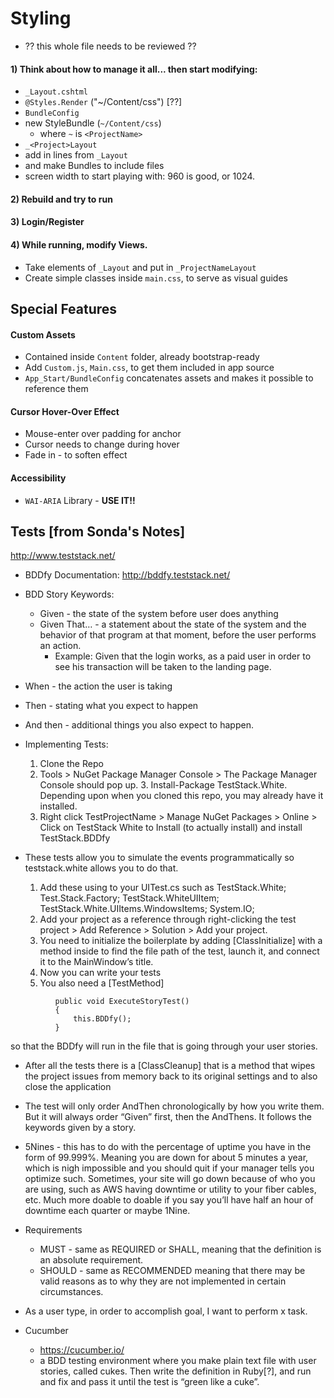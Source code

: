 # Styling
* ?? this whole file needs to be reviewed ??

#### 1) Think about how to manage it all...  then start modifying:
* `_Layout.cshtml`
 * `@Styles.Render` ("~/Content/css") [??]
 * `BundleConfig`
 * new StyleBundle (`~/Content/css`)
	 * where `~` is `<ProjectName>`
* `_<Project>Layout`
 * add in lines from `_Layout`
 * and make Bundles to include files
 * screen width to start playing with:  960 is good, or 1024.

#### 2) Rebuild and try to run
#### 3) Login/Register
#### 4) While running, modify Views.
* Take elements of `_Layout` and put in `_ProjectNameLayout`
* Create simple classes inside `main.css`, to serve as visual guides

## Special Features

#### Custom Assets
 * Contained inside `Content` folder, already bootstrap-ready
 * Add `Custom.js`, `Main.css`, to get them included in app source
 * `App_Start/BundleConfig` concatenates assets and makes it possible to reference them

#### Cursor Hover-Over Effect
 * Mouse-enter over padding for anchor
 * Cursor needs to change during hover
 * Fade in - to soften effect

#### Accessibility
* `WAI-ARIA` Library - **USE IT!!**


## Tests [from Sonda's Notes]

http://www.teststack.net/

* BDDfy Documentation: http://bddfy.teststack.net/

* BDD Story Keywords:
  * Given - the state of the system before user does anything
  *	Given That… - a statement about the state of the system and the behavior of that program at that moment, before the user performs an action.
    * Example: Given that the login works, as a paid user in order to see his transaction will be taken to the landing page.
* When - the action the user is taking
* Then - stating what you expect to happen
* And then - additional things you also expect to happen.


* Implementing Tests:
  1. Clone the Repo
  2. Tools > NuGet Package Manager Console > The Package Manager Console should pop up. 3. Install-Package TestStack.White. Depending upon when you cloned this repo, you may already have it installed.
  3. Right click TestProjectName > Manage NuGet Packages > Online > Click on TestStack White to Install (to actually install) and install TestStack.BDDfy


* These tests allow you to simulate the events programmatically so teststack.white allows you to do that.
  1. Add these using to your UITest.cs such as TestStack.White; Test.Stack.Factory; TestStack.WhiteUIItem; TestStack.White.UIItems.WindowsItems; System.IO;
  2. Add your project as a reference through right-clicking the test project > Add Reference > Solution > Add your project.
  3. You need to initialize the boilerplate by adding  [ClassInitialize] with a method inside to find the file path of the test, launch it, and connect it to the MainWindow’s title.
  4. Now you can write your tests
  5. You also need a  [TestMethod]
```
          public void ExecuteStoryTest()
          {
              this.BDDfy();
          }
```
  so that the BDDfy will run in the file that is going through your user stories.

* After all the tests there is a [ClassCleanup] that is a method that wipes the project issues from memory back to its original settings and to also close the application
* The test will only order AndThen chronologically by how you write them. But it will always order “Given” first, then the AndThens. It follows the keywords given by a story.

* 5Nines - this has to do with the percentage of uptime you have in the form of 99.999%. Meaning you are down for about 5 minutes a year, which is nigh impossible and you should quit if your manager tells you optimize such. Sometimes, your site will go down because of who you are using, such as AWS having downtime or utility to your fiber cables, etc. Much more doable to doable if you say you’ll have half an hour of downtime each quarter or maybe 1Nine.

* Requirements
  * MUST - same as REQUIRED or SHALL, meaning that the definition is an absolute requirement.
  * SHOULD - same as RECOMMENDED meaning that there may be valid reasons as to why they are not implemented in certain circumstances.

* As a user type, in order to accomplish goal, I want to perform x task.

* Cucumber
  * https://cucumber.io/
  * a BDD testing environment where you make plain text file with user stories, called cukes. Then write the definition in Ruby[?], and run and fix and pass it until the test is “green like a cuke”.
